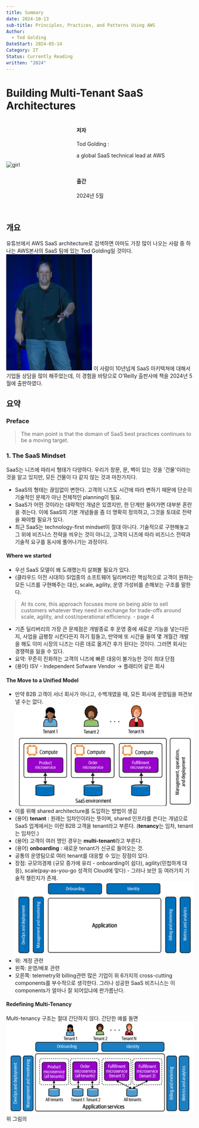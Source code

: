 ```yaml
---
title: Summary
date: 2024-10-13
sub-title: Principles, Practices, and Patterns Using AWS
Author:
  - Tod Golding
DateStart: 2024-05-14
Category: IT
Status: Currently Reading
written: "2024"
---
```

# Building Multi-Tenant SaaS Architectures
<div style="display: flex; align-items: center;">
	<div style="flex: 1;">
		<img src="https://contents.kyobobook.co.kr/sih/fit-in/458x0/pdt/9781098140649.jpg" alt="girl" style="max-width: 100%; height: auto;"> 
	</div>
	<div style="flex: 2; padding-left: 2rem;"> 
		<h4>저자 </h4>
		<p>Tod Golding :</p> 
		<p> a global SaaS technical lead at AWS</p> 
		<br/>
		<h4>출간 </h4>
		<p>2024년 5월</p> 
		<br/>
	</div> 
</div>

## 개요
유튜브에서 AWS SaaS architecture로 검색하면 아마도 가장 많이 나오는 사람 중 하나는 AWS본사의 SaaS 팀에 있는 Tod Golding일 것이다.
![center|150](<./_images/Pasted image 20241013121250.png>)
이 사람이 10년넘게 SaaS 아키텍쳐에 대해서 기업들 상담을 많이 해주었는데, 이 경험을 바탕으로 O'Reilly 출판사에 책을 2024년 5월에 출판하였다.
## 요약
### Preface

> The main point is that the domain of SaaS best practices continues to be a moving target.


### 1. The SaaS Mindset
 SaaS는 니즈에 따라서 형태가 다양하다. 우리가 창문, 문, 벽이 있는 것을 '건물'이라는 것을 알고 있지만, 모든 건물이 다 같지 않는 것과 마찬가지다.
- SaaS의 형태는 끊임없이 변한다. 고객의 니즈도 시간에 따라 변하기 때문에 단순히 기술적인 문제가 아닌 전체적인 planning이 필요.
- SaaS가 어떤 것이라는 대략적인 개념은 있겠지만, 한 단계만 들어가면 대부분 혼란을 겪는다. 이에 SaaS의 기본 개념들을 좀 더 명확히 정의하고, 그것을 토대로 전략을 짜야할 필요가 있다.
- 최근 SaaS는 technology-first mindset이 절대 아니다. 기술적으로 구현해놓고 그 위에 비즈니스 전략을 씌우는 것이 아니고, 고객의 니즈에 따라 비즈니스 전략과 기술적 요구를 동시에 풀어나가는 과정이다.
#### Where we started
- 우선 SaaS 모델이 왜 도래했는지 살펴볼 필요가 있다.
- (클라우드 이전 시대의) SI업종의 소프트웨어 딜리버리란 핵심적으로 고객이 원하는 모든 니즈를 구현해주는 대신, scale, agility, 운영 가성비를 손해보는 구조를 말한다.

> At its core, this approach focuses more on being able to sell customers whatever they need in exchange for trade-offs around scale, agility, and cost/operational efficiency.    - page 4

- 기존 딜리버리의 가장 큰 문제점은 개발종료 후 운영 중에 새로운 기능을 넣는다든지, 사업을 급팽창 시킨다든지 하기 힘들고, 만약에 또 시간을 들여 몇 개월간 개발을 해도 이미 시장의 니즈는 다른 데로 옮겨간 후가 된다는 것이다. 그러면 회사는 경쟁력을 잃을 수 있다.
- 요약: 꾸준히 진화하는 고객의 니즈에 빠른 대응이 불가능한 것이 최대 단점
- (용어) ISV - Independent Sofware Vendor → 플래티어 같은 회사
#### The Move to a Unified Model
- 만약 B2B 고객이 서너 회사가 아니고, 수백개였을 때, 모든 회사에 운영팀을 파견보낼 수는 없다.
![center](<./_images/Pasted image 20241013121339.png>)
- 이를 위해 shared architecture를 도입하는 방법이 생김
- (용어) **tenant** : 원래는 임차인이라는 뜻이며, shared 인프라를 쓴다는 개념으로 SaaS 업계에서는 이런 B2B 고객을 tenant라고 부른다. (**tenancy**는 임차, tenant는 임차인.)
- (용어) 고객이 여러 명인 경우는 **multi-tenant**라고 부른다.
- (용어) **onboarding** : 새로운 tenant가 신규로 들어오는 것.
- 공통의 운영팀으로 여러 tenant를 대응할 수 있는 장점이 있다.
- 장점: 규모의경제 (규모 증가에 유리 - onboarding이 쉽다), agility(민첩하게 대응), scale(pay-as-you-go 성격의 Cloud에 맞다) - 그러나 보안 등 여러가지 기술적 챌린지가 존재.
![center](<./_images/Pasted image 20241013194505.png>)
- 위: 계정 관련
- 왼쪽: 운영/배포 관련
- 오른쪽: telemetry와 billing관련
많은 기업이 위 6가지의 cross-cutting components를 부수적으로 생각한다. 그러나 성공한 SaaS 비즈니스는 이 components가 얼마나 잘 되어있냐에 판가름난다.
#### Redefining Multi-Tenancy
Multi-tenancy 구조는 절대 간단하지 않다. 간단한 예를 들면
![center](<./_images/Pasted image 20241013201028.png>)
위 그림의 
